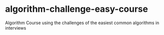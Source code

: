 # algorithm-challenge-easy-course
Algorithm Course using the challenges of the easiest common algorithms in interviews
